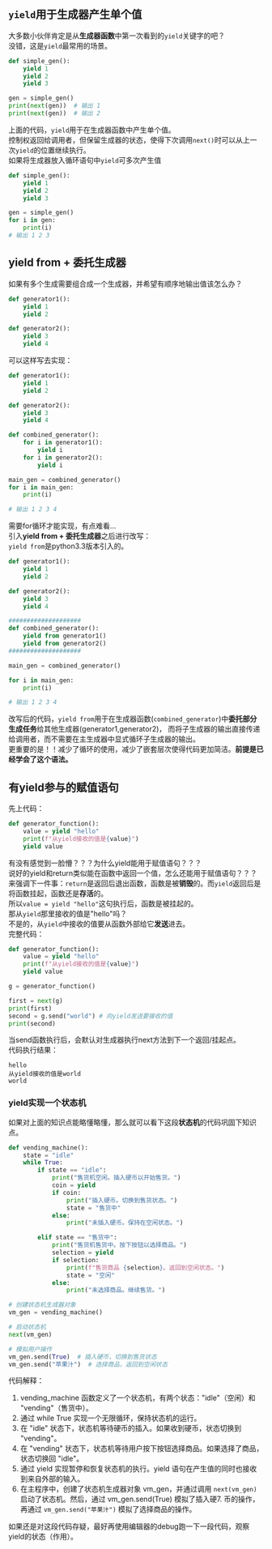 <a name="Sa02r"></a>
## `yield`用于生成器产生单个值
大多数小伙伴肯定是从**生成器函数**中第一次看到的`yield`关键字的吧？<br />没错，这是`yield`最常用的场景。
```python
def simple_gen():
    yield 1
    yield 2
    yield 3

gen = simple_gen()
print(next(gen))  # 输出 1
print(next(gen))  # 输出 2
```
上面的代码，`yield`用于在生成器函数中产生单个值。<br />控制权返回给调用者，但保留生成器的状态，使得下次调用`next()`时可以从上一次`yield`的位置继续执行。<br />如果将生成器放入循环语句中`yield`可多次产生值
```python
def simple_gen():
    yield 1
    yield 2
    yield 3

gen = simple_gen()
for i in gen:
    print(i)
# 输出 1 2 3
```
<a name="DL360"></a>
## yield from + 委托生成器
如果有多个生成需要组合成一个生成器，并希望有顺序地输出值该怎么办？
```python
def generator1():
    yield 1
    yield 2

def generator2():
    yield 3
    yield 4
```
可以这样写去实现：
```python
def generator1():
    yield 1
    yield 2

def generator2():
    yield 3
    yield 4

def combined_generator():
    for i in generator1():
        yield i
    for i in generator2():
        yield i

main_gen = combined_generator()
for i in main_gen:
    print(i)

# 输出 1 2 3 4
```
需要for循环才能实现，有点难看...<br />引入**yield from + 委托生成器**之后进行改写：<br />`yield from`是python3.3版本引入的。
```python
def generator1():
    yield 1
    yield 2

def generator2():
    yield 3
    yield 4

####################
def combined_generator():
    yield from generator1()
    yield from generator2()
####################

main_gen = combined_generator()

for i in main_gen:
    print(i)

# 输出 1 2 3 4
```
改写后的代码，`yield from`用于在生成器函数(`combined_generator`)中**委托部分生成任务**给其他生成器(generator1,generator2)， 而将子生成器的输出直接传递给调用者，而不需要在主生成器中显式循环子生成器的输出。<br />更重要的是！！减少了循环的使用，减少了嵌套层次使得代码更加简洁。**前提是已经学会了这个语法。**
<a name="ZyMIf"></a>
## 有yield参与的赋值语句
先上代码：
```python
def generator_function():
    value = yield "hello"
    print(f"从yield接收的值是{value}")
    yield value
```
有没有感觉到一脸懵？？？为什么yield能用于赋值语句？？？<br />说好的yield和return类似能在函数中返回一个值，怎么还能用于赋值语句？？？<br />来强调下一件事：`return`是返回后退出函数，函数是被**销毁**的。而`yield`返回后是将函数挂起，函数还是**存活**的。<br />所以`value = yield "hello"`这句执行后，函数是被挂起的。<br />那从`yield`那里接收的值是"hello"吗？<br />不是的，从`yield`中接收的值要从函数外部给它**发送**进去。<br />完整代码：
```python
def generator_function():
    value = yield "hello"
    print(f"从yield接收的值是{value}")
    yield value

g = generator_function()

first = next(g)
print(first)
second = g.send("world") # 向yield发送要接收的值 
print(second)
```
当send函数执行后，会默认对生成器执行next方法到下一个返回/挂起点。<br />代码执行结果：
```
hello
从yield接收的值是world
world
```
<a name="O3vA0"></a>
### yield实现一个状态机
如果对上面的知识点能略懂略懂，那么就可以看下这段**状态机**的代码巩固下知识点。
```python
def vending_machine():
    state = "idle"
    while True:
        if state == "idle":
            print("售货机空闲。插入硬币以开始售货。")
            coin = yield
            if coin:
                print("插入硬币。切换到售货状态。")
                state = "售货中"
            else:
                print("未插入硬币。保持在空闲状态。")

        elif state == "售货中":
            print("售货机售货中。按下按钮以选择商品。")
            selection = yield
            if selection:
                print(f"售货商品 {selection}。返回到空闲状态。")
                state = "空闲"
            else:
                print("未选择商品。继续售货。")

# 创建状态机生成器对象
vm_gen = vending_machine()

# 启动状态机
next(vm_gen)

# 模拟用户操作
vm_gen.send(True)  # 插入硬币，切换到售货状态
vm_gen.send("苹果汁")  # 选择商品，返回到空闲状态
```
代码解释：

1. vending_machine 函数定义了一个状态机，有两个状态："idle"（空闲）和 "vending"（售货中）。
2. 通过 while True 实现一个无限循环，保持状态机的运行。
3. 在 "idle" 状态下，状态机等待硬币的插入。如果收到硬币，状态切换到 "vending"。
4. 在 "vending" 状态下，状态机等待用户按下按钮选择商品。如果选择了商品，状态切换回 "idle"。
5. 通过 yield 实现暂停和恢复状态机的执行。yield 语句在产生值的同时也接收到来自外部的输入。
6. 在主程序中，创建了状态机生成器对象 vm_gen，并通过调用 `next(vm_gen)` 启动了状态机。然后，通过 vm_gen.send(True) 模拟了插入硬7. 币的操作，再通过 `vm_gen.send("苹果汁")` 模拟了选择商品的操作。

如果还是对这段代码存疑，最好再使用编辑器的debug跑一下一段代码，观察yield的状态（作用）。
